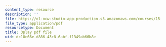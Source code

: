 ```yaml
---
content_type: resource
description: ''
file: https://ol-ocw-studio-app-production.s3.amazonaws.com/courses/15-071-the-analytics-edge-spring-2017/dc18e66ed88643c86abff1349ab66b8e_j1d4_wrUEVs.pdf
file_type: application/pdf
resourcetype: Document
title: 3play pdf file
uid: dc18e66e-d886-43c8-6abf-f1349ab66b8e
---
```

